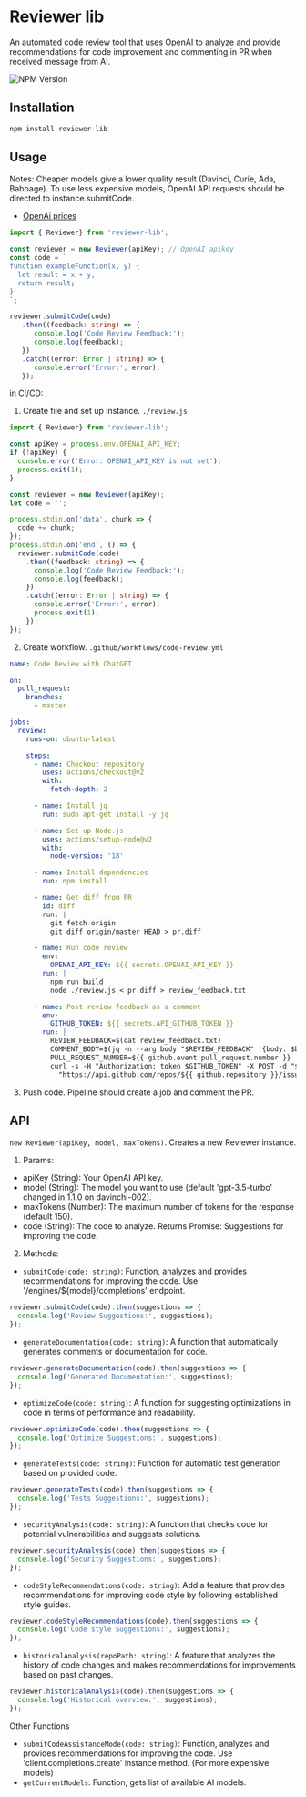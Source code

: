 # Reviewer lib
An automated code review tool that uses OpenAI to analyze and provide 
recommendations for code improvement and commenting in PR when received message from AI.

[//]: # (![Build Status]&#40;https://img.shields.io/github/actions/workflow/status/your-username/reviewer-lib/ci.yml&#41;)

[//]: # (![Coverage]&#40;https://img.shields.io/codecov/c/github/your-username/reviewer-lib&#41;)

![NPM Version](https://img.shields.io/npm/v/reviewer-lib)


## Installation
```sh
npm install reviewer-lib
```
## Usage
Notes: Cheaper models give a lower quality result (Davinci, Curie, Ada, Babbage).
To use less expensive models, OpenAI API requests should be directed to instance.submitCode.
- [OpenAi prices](https://openai.com/api/pricing/https://openai.com/api/pricing/)
```typescript
import { Reviewer} from 'reviewer-lib';

const reviewer = new Reviewer(apiKey); // OpenAI apikey
const code = `
function exampleFunction(x, y) {
  let result = x + y;
  return result;
}
`;

reviewer.submitCode(code)
   .then((feedback: string) => {
      console.log('Code Review Feedback:');
      console.log(feedback);
   })
   .catch((error: Error | string) => {
      console.error('Error:', error);
   });
```

in CI/CD:
1. Create file and set up instance. `./review.js`
```typescript
import { Reviewer} from 'reviewer-lib';

const apiKey = process.env.OPENAI_API_KEY;
if (!apiKey) {
  console.error('Error: OPENAI_API_KEY is not set');
  process.exit(1);
}

const reviewer = new Reviewer(apiKey);
let code = '';

process.stdin.on('data', chunk => {
  code += chunk;
});
process.stdin.on('end', () => {
  reviewer.submitCode(code)
    .then((feedback: string) => {
      console.log('Code Review Feedback:');
      console.log(feedback);
    })
    .catch((error: Error | string) => {
      console.error('Error:', error);
      process.exit(1);
    });
});
```
2. Create workflow. `.github/workflows/code-review.yml`
```yaml
name: Code Review with ChatGPT

on:
  pull_request:
    branches:
      - master

jobs:
  review:
    runs-on: ubuntu-latest

    steps:
      - name: Checkout repository
        uses: actions/checkout@v2
        with:
          fetch-depth: 2

      - name: Install jq
        run: sudo apt-get install -y jq

      - name: Set up Node.js
        uses: actions/setup-node@v2
        with:
          node-version: '18'

      - name: Install dependencies
        run: npm install

      - name: Get diff from PR
        id: diff
        run: |
          git fetch origin
          git diff origin/master HEAD > pr.diff

      - name: Run code review
        env:
          OPENAI_API_KEY: ${{ secrets.OPENAI_API_KEY }}
        run: |
          npm run build
          node ./review.js < pr.diff > review_feedback.txt

      - name: Post review feedback as a comment
        env:
          GITHUB_TOKEN: ${{ secrets.API_GITHUB_TOKEN }}
        run: |
          REVIEW_FEEDBACK=$(cat review_feedback.txt)
          COMMENT_BODY=$(jq -n --arg body "$REVIEW_FEEDBACK" '{body: $body}')
          PULL_REQUEST_NUMBER=${{ github.event.pull_request.number }}
          curl -s -H "Authorization: token $GITHUB_TOKEN" -X POST -d "$COMMENT_BODY" \
            "https://api.github.com/repos/${{ github.repository }}/issues/$PULL_REQUEST_NUMBER/comments"

```
3. Push code. Pipeline should create a job and comment the PR.

## API
`new Reviewer(apiKey, model, maxTokens)`. Creates a new Reviewer instance.
1. Params:
- apiKey (String): Your OpenAI API key.
- model (String): The model you want to use (default 'gpt-3.5-turbo' changed in 1.1.0 on davinchi-002).
- maxTokens (Number): The maximum number of tokens for the response (default 150).
- code (String): The code to analyze. Returns Promise<String>: Suggestions for improving the code.
2. Methods:
- `submitCode(code: string)`: Function, analyzes and provides recommendations for improving the code. Use '/engines/${model}/completions' endpoint.
```typescript
reviewer.submitCode(code).then(suggestions => {
  console.log('Review Suggestions:', suggestions);
});
```
- `generateDocumentation(code: string)`: A function that automatically generates comments or documentation for code.
```typescript
reviewer.generateDocumentation(code).then(suggestions => {
  console.log('Generated Documentation:', suggestions);
});
```
- `optimizeCode(code: string)`: A function for suggesting optimizations in code in terms of performance and readability.
```typescript
reviewer.optimizeCode(code).then(suggestions => {
  console.log('Optimize Suggestions:', suggestions);
});
```
- `generateTests(code: string)`: Function for automatic test generation based on provided code.
```typescript
reviewer.generateTests(code).then(suggestions => {
  console.log('Tests Suggestions:', suggestions);
});
```
- `securityAnalysis(code: string)`: A function that checks code for potential vulnerabilities and suggests solutions.
```typescript
reviewer.securityAnalysis(code).then(suggestions => {
  console.log('Security Suggestions:', suggestions);
});
```
- `codeStyleRecommendations(code: string)`: Add a feature that provides recommendations for improving code style by following established style guides.
```typescript
reviewer.codeStyleRecommendations(code).then(suggestions => {
  console.log('Code style Suggestions:', suggestions);
});
```
- `historicalAnalysis(repoPath: string)`: A feature that analyzes the history of code changes and makes recommendations for improvements based on past changes.
```typescript
reviewer.historicalAnalysis(code).then(suggestions => {
  console.log('Historical overview:', suggestions);
});
```
Other Functions
- `submitCodeAssistanceMode(code: string)`: Function, analyzes and provides recommendations for improving the code. Use 'client.completions.create' instance method. (For more expensive models)
- `getCurrentModels`: Function, gets list of available AI models.

[//]: # (## Contributing)

[//]: # (```)

[//]: # (# Clone the repository)

[//]: # (git clone https://github.com/your-username/ai-code-reviewer.git)

[//]: # ()
[//]: # (# Install dependencies)

[//]: # (npm install)

[//]: # ()
[//]: # (# Create a new branch)

[//]: # (git checkout -b feature/your-feature)

[//]: # ()
[//]: # (# Send a pull request)

[//]: # (git push origin feature/your-feature)
